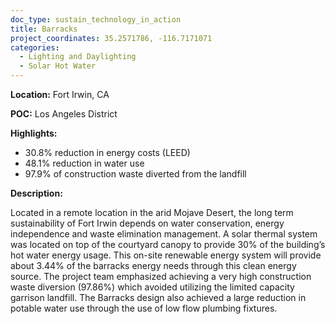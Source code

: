 ```yaml
---
doc_type: sustain_technology_in_action
title: Barracks
project_coordinates: 35.2571786, -116.7171071
categories:
  - Lighting and Daylighting
  - Solar Hot Water
---
```


**Location:** Fort Irwin, CA

**POC:** Los Angeles District

**Highlights:**

- 30.8% reduction in energy costs (LEED)
- 48.1% reduction in water use
- 97.9% of construction waste diverted from the landfill

**Description:**

Located in a remote location in the arid Mojave Desert, the long term sustainability of Fort Irwin depends on water conservation, energy independence and waste elimination management. A solar thermal system was located on top of the courtyard canopy to provide 30% of the building’s hot water energy usage. This on-site renewable energy system will provide about 3.44% of the barracks energy needs through this clean energy source. The project team emphasized achieving a very high construction waste diversion (97.86%) which avoided utilizing the limited capacity garrison landfill. The Barracks design also achieved a large reduction in potable water use through the use of low flow plumbing fixtures.
